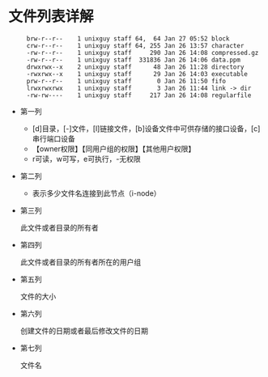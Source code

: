 # 文件列表详解

		 brw-r--r--    1 unixguy staff 64,  64 Jan 27 05:52 block         
		 crw-r--r--    1 unixguy staff 64, 255 Jan 26 13:57 character     
		 -rw-r--r--    1 unixguy staff     290 Jan 26 14:08 compressed.gz 
		 -rw-r--r--    1 unixguy staff  331836 Jan 26 14:06 data.ppm      
		 drwxrwx--x    2 unixguy staff      48 Jan 26 11:28 directory     
		 -rwxrwx--x    1 unixguy staff      29 Jan 26 14:03 executable    
		 prw-r--r--    1 unixguy staff       0 Jan 26 11:50 fifo          
		 lrwxrwxrwx    1 unixguy staff       3 Jan 26 11:44 link -> dir   
		 -rw-rw----    1 unixguy staff     217 Jan 26 14:08 regularfile   


- 第一列

	- [d]目录，[-]文件，[l]链接文件，[b]设备文件中可供存储的接口设备，[c]串行端口设备
	- 【owner权限】【同用户组的权限】【其他用户权限】
	- r可读，w可写，e可执行，-无权限

- 第二列

	- 表示多少文件名连接到此节点（i-node）

- 第三列

	此文件或者目录的所有者

- 第四列

	此文件或者目录的所有者所在的用户组

- 第五列

	文件的大小

- 第六列

	创建文件的日期或者最后修改文件的日期

- 第七列

	文件名